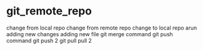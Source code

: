 # git_remote_repo
change from local repo
change from remote repo
change to local repo
arun
adding new changes
adding new file
git merge command
git push command
git push 2
git pull
pull 2
